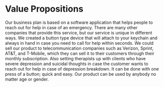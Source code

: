 <h1>Value Propositions</h1>

Our business plan is based on a software application that helps people to reach out for help in case of an emergency. There are many other companies that provide this service, but our service is unique in different ways. We created a button type device that will attach to your keychain and always in hand in case you need to call for help within seconds. We could sell our product to telecommunication companies such as Verizon, Sprint, AT&T, and T-Mobile, which they can sell it to their customers through their monthly subscription. Also setting therapists up with clients who have severe depression and suicidal thoughts in case the customer wants to reach out for help in case of depression breakdown. It can be done with one press of a button; quick and easy. Our product can be used by anybody no matter age or gender.  
